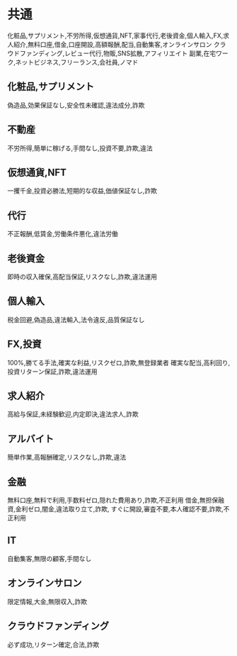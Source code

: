 # 共通
化粧品,サプリメント,不労所得,仮想通貨,NFT,家事代行,老後資金,個人輸入,FX,求人紹介,無料口座,借金,口座開設,高額報酬,配当,自動集客,オンラインサロン
クラウドファンディング,レビュー代行,物販,SNS拡散,アフィリエイト
副業,在宅ワーク,ネットビジネス,フリーランス,会社員,ノマド

## 化粧品,サプリメント
偽造品,効果保証なし,安全性未確認,違法成分,詐欺

## 不動産
不労所得,簡単に稼げる,手間なし,投資不要,詐欺,違法

## 仮想通貨,NFT
一攫千金,投資必勝法,短期的な収益,価値保証なし,詐欺

## 代行
不正報酬,低賃金,労働条件悪化,違法労働

## 老後資金
即時の収入確保,高配当保証,リスクなし,詐欺,違法運用

## 個人輸入
税金回避,偽造品,違法輸入,法令違反,品質保証なし

## FX,投資
100%,勝てる手法,確実な利益,リスクゼロ,詐欺,無登録業者
確実な配当,高利回り,投資リターン保証,詐欺,違法運用

## 求人紹介
高給与保証,未経験歓迎,内定即決,違法求人,詐欺

## アルバイト
簡単作業,高報酬確定,リスクなし,詐欺,違法

## 金融
無料口座,無料で利用,手数料ゼロ,隠れた費用あり,詐欺,不正利用
借金,無担保融資,金利ゼロ,闇金,違法取り立て,詐欺,
すぐに開設,審査不要,本人確認不要,詐欺,不正利用

## IT
自動集客,無限の顧客,手間なし

## オンラインサロン
限定情報,大金,無限収入,詐欺

## クラウドファンディング
必ず成功,リターン確定,合法,詐欺